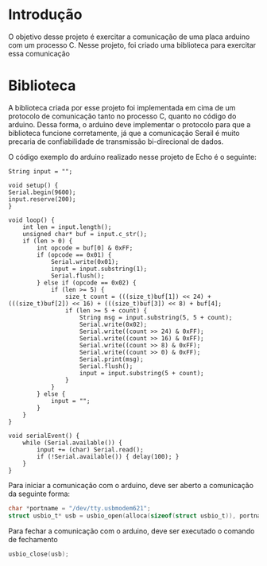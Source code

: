 # Introdução

O objetivo desse projeto é exercitar a comunicação de uma placa arduino com um processo C. Nesse projeto, foi criado uma biblioteca para exercitar essa comunicação

# Biblioteca

A biblioteca criada por esse projeto foi implementada em cima de um protocolo de comunicação tanto no processo C, quanto no código do arduino. Dessa forma, o arduino deve implementar o protocolo para que a biblioteca funcione corretamente, já que a comunicação Serail é muito precaria de confiabilidade de transmissão bi-direcional de dados.

O código exemplo do arduino realizado nesse projeto de Echo é o seguinte:

```arduino
String input = "";

void setup() {
Serial.begin(9600);
input.reserve(200);
}

void loop() {
    int len = input.length();
    unsigned char* buf = input.c_str();
    if (len > 0) {
        int opcode = buf[0] & 0xFF;
        if (opcode == 0x01) {
            Serial.write(0x01);
            input = input.substring(1);
            Serial.flush();
        } else if (opcode == 0x02) {
            if (len >= 5) {
                size_t count = (((size_t)buf[1]) << 24) + (((size_t)buf[2]) << 16) + (((size_t)buf[3]) << 8) + buf[4];
                if (len >= 5 + count) {
                    String msg = input.substring(5, 5 + count);
                    Serial.write(0x02);
                    Serial.write((count >> 24) & 0xFF);
                    Serial.write((count >> 16) & 0xFF);
                    Serial.write((count >> 8) & 0xFF);
                    Serial.write((count >> 0) & 0xFF);
                    Serial.print(msg);
                    Serial.flush();
                    input = input.substring(5 + count);
                }
            }
        } else {
            input = "";
        }
    }
}

void serialEvent() {
    while (Serial.available()) {
        input += (char) Serial.read();
        if (!Serial.available()) { delay(100); }
    }
}
```

Para iniciar a comunicação com o arduino, deve ser aberto a comunicação da seguinte forma:

```c
char *portname = "/dev/tty.usbmodem621";
struct usbio_t* usb = usbio_open(alloca(sizeof(struct usbio_t)), portname, B9600);
``` 

Para fechar a comunicação com o arduino, deve ser executado o comando de fechamento

```c
usbio_close(usb);
``` 
